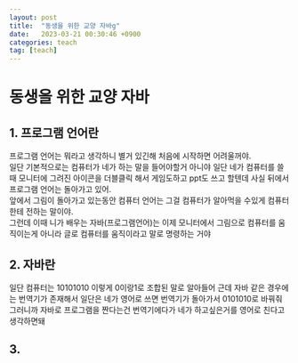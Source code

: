 ```yaml
---
layout: post
title:  "동생을 위한 교양 자바g"
date:   2023-03-21 00:30:46 +0900
categories: teach
tag: [teach]
---
```

# 동생을 위한 교양 자바 

## 1. 프로그램 언어란

프로그램 언어는 뭐라고 생각하니 별거 있긴해 처음에 시작하면 어려울꺼야.    
일단 기본적으로는 컴퓨터가 네가 하는 말을 들어야할거 아니야 일단 네가 컴퓨터를 쓸 때 모니터에 그려진 아이콘을 더블클릭 해서 게임도하고 ppt도 쓰고 할텐데 사실 뒤에서 프로그램 언어는 돌아가고 있어.   
앞에서 그림이 돌아가고 있는동안 컴퓨터 언어는 그걸 컴퓨터가 알아먹을 수있게 컴퓨터한테 전하는 말이야.   
그런데 이때 니가 배우는 자바(프로그램언어)는 이제 모니터에서 그림으로 컴퓨터를 움직이는게 아니라 글로 컴퓨터를 움직이라고 말로 명령하는 거야   

## 2. 자바란
일단 컴퓨터는 10101010 이렇게 0이랑1로 조합된 말로 알아들어
근데 자바 같은 경우에는 번역기가 존재해서 일단은 네가 영어로 쓰면 번역기가 돌아가서 0101010로 바꿔줘 그러니까 자바로 프로그램을 짠다는건 번역기에다가 네가 하고싶은거를 영어로 친다고 생각하면돼

## 3.  